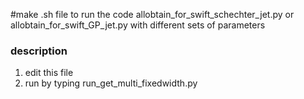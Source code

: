 #make .sh file to run the code allobtain_for_swift_schechter_jet.py or allobtain_for_swift_GP_jet.py with different sets of parameters

### description 
1. edit this file 
2. run by typing run_get_multi_fixedwidth.py 